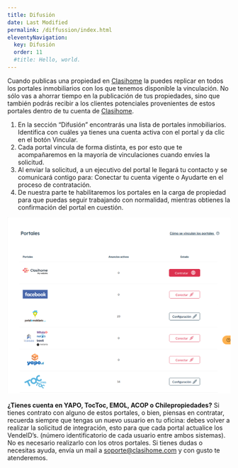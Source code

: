 ```yaml
---
title: Difusión
date: Last Modified
permalink: /diffussion/index.html
eleventyNavigation:
  key: Difusión
  order: 11
  #title: Hello, world.
---
```


Cuando publicas una propiedad en [Clasihome](https://clasihome.com/) la puedes replicar en todos los portales inmobiliarios con los que tenemos disponible la vinculación. No sólo vas a ahorrar tiempo en la publicación de tus propiedades, sino que también podrás recibir a los clientes potenciales provenientes de estos portales dentro de tu cuenta de [Clasihome](https://clasihome.com/).

1. En la sección “Difusión” encontrarás una lista de portales inmobiliarios. Identifica con cuáles ya tienes una cuenta activa con el portal y da clic en el botón Vincular.
2. Cada portal vincula de forma distinta, es por esto que te acompañaremos en la mayoría de vinculaciones cuando envíes la solicitud.
3. Al enviar la solicitud, a un ejecutivo del portal le llegará tu contacto y se comunicará contigo para: Conectar tu cuenta vigente o Ayudarte en el proceso de contratación.
4. De nuestra parte te habilitaremos los portales en la carga de propiedad para que puedas seguir trabajando con normalidad, mientras obtienes la confirmación del portal en cuestión.

![portales](/content/images/diffussion/diff.jpg)

**¿Tienes cuenta en YAPO, TocToc, EMOL, ACOP o Chilepropiedades?**
Si tienes contrato con alguno de estos portales, o bien, piensas en contratar, recuerda siempre que tengas un nuevo usuario en tu oficina: debes volver a realizar la solicitud de integración, esto para que cada portal actualice los VendeID’s. (número identificatorio de cada usuario entre ambos sistemas).
No es necesario realizarlo con los otros portales.
Si tienes dudas o necesitas ayuda, envía un mail a soporte@clasihome.com y con gusto te atenderemos.